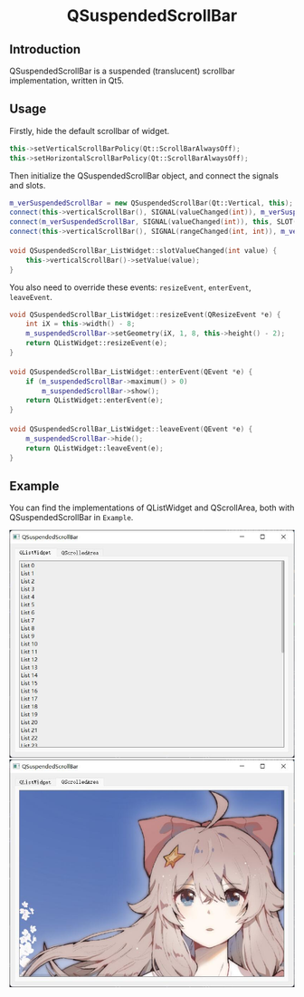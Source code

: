 <h1 align="center">QSuspendedScrollBar</h1>

## Introduction

QSuspendedScrollBar is a suspended (translucent) scrollbar implementation, written in Qt5.

## Usage

Firstly, hide the default scrollbar of widget.

```cpp
this->setVerticalScrollBarPolicy(Qt::ScrollBarAlwaysOff);
this->setHorizontalScrollBarPolicy(Qt::ScrollBarAlwaysOff);
```

Then initialize the QSuspendedScrollBar object, and connect the signals and slots.

```cpp
m_verSuspendedScrollBar = new QSuspendedScrollBar(Qt::Vertical, this);
connect(this->verticalScrollBar(), SIGNAL(valueChanged(int)), m_verSuspendedScrollBar, SLOT(slotValueChanged(int)));
connect(m_verSuspendedScrollBar, SIGNAL(valueChanged(int)), this, SLOT(slotVerValueChanged(int)));
connect(this->verticalScrollBar(), SIGNAL(rangeChanged(int, int)), m_verSuspendedScrollBar, SLOT(slotRangeChanged(int, int)));

void QSuspendedScrollBar_ListWidget::slotValueChanged(int value) {
	this->verticalScrollBar()->setValue(value);
}
```

You also need to override these events: `resizeEvent`, `enterEvent`, `leaveEvent`.

```cpp
void QSuspendedScrollBar_ListWidget::resizeEvent(QResizeEvent *e) {
	int iX = this->width() - 8;
	m_suspendedScrollBar->setGeometry(iX, 1, 8, this->height() - 2);
	return QListWidget::resizeEvent(e);
}

void QSuspendedScrollBar_ListWidget::enterEvent(QEvent *e) {
	if (m_suspendedScrollBar->maximum() > 0)
		m_suspendedScrollBar->show();
	return QListWidget::enterEvent(e);
}

void QSuspendedScrollBar_ListWidget::leaveEvent(QEvent *e) {
	m_suspendedScrollBar->hide();
	return QListWidget::leaveEvent(e);
}
```

## Example

You can find the implementations of QListWidget and QScrollArea, both with QSuspendedScrollBar in `Example`.

<p align="center">
    <img src="Screenshots/list.jpg" alt="QListWidget Example"/>
    <img src="Screenshots/area.jpg" alt="QScrollArea Example"/>
</p>